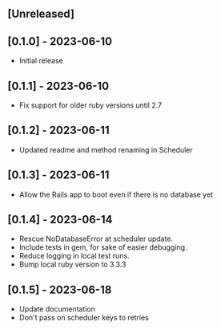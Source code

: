 ## [Unreleased]

## [0.1.0] - 2023-06-10

- Initial release

## [0.1.1] - 2023-06-10

- Fix support for older ruby versions until 2.7

## [0.1.2] - 2023-06-11

- Updated readme and method renaming in Scheduler

## [0.1.3] - 2023-06-11

- Allow the Rails app to boot even if there is no database yet

## [0.1.4] - 2023-06-14

- Rescue NoDatabaseError at scheduler update.
- Include tests in gem, for sake of easier debugging.
- Reduce logging in local test runs.
- Bump local ruby version to 3.3.3

## [0.1.5] - 2023-06-18

- Update documentation
- Don't pass on scheduler keys to retries
